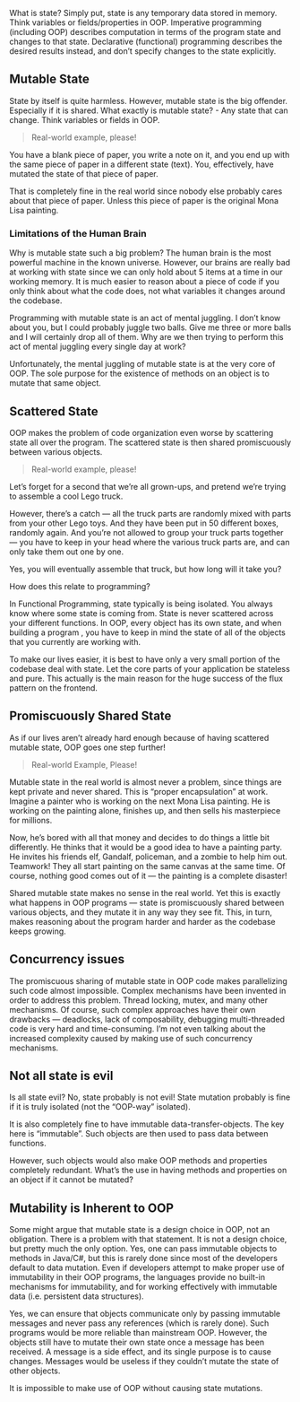 What is state? Simply put, state is any temporary data stored in memory. Think variables or fields/properties in OOP. Imperative programming (including OOP) describes computation in terms of the program state and changes to that state. Declarative (functional) programming describes the desired results instead, and don’t specify changes to the state explicitly.

## Mutable State

State by itself is quite harmless. However, mutable state is the big offender. Especially if it is shared. What exactly is mutable state? - Any state that can change. Think variables or fields in OOP.

> Real-world example, please!

You have a blank piece of paper, you write a note on it, and you end up with the same piece of paper in a different state (text). You, effectively, have mutated the state of that piece of paper.

That is completely fine in the real world since nobody else probably cares about that piece of paper. Unless this piece of paper is the original Mona Lisa painting.

### Limitations of the Human Brain

Why is mutable state such a big problem? The human brain is the most powerful machine in the known universe. However, our brains are really bad at working with state since we can only hold about 5 items at a time in our working memory. It is much easier to reason about a piece of code if you only think about what the code does, not what variables it changes around the codebase.

Programming with mutable state is an act of mental juggling️. I don’t know about you, but I could probably juggle two balls. Give me three or more balls and I will certainly drop all of them. Why are we then trying to perform this act of mental juggling every single day at work?

Unfortunately, the mental juggling of mutable state is at the very core of OOP. The sole purpose for the existence of methods on an object is to mutate that same object.

## **Scattered State**

OOP makes the problem of code organization even worse by scattering state all over the program. The scattered state is then shared promiscuously between various objects.

> Real-world example, please!

Let’s forget for a second that we’re all grown-ups, and pretend we’re trying to assemble a cool Lego truck.

However, there’s a catch — all the truck parts are randomly mixed with parts from your other Lego toys. And they have been put in 50 different boxes, randomly again. And you’re not allowed to group your truck parts together — you have to keep in your head where the various truck parts are, and can only take them out one by one.

Yes, you will eventually assemble that truck, but how long will it take you?

How does this relate to programming?

In Functional Programming, state typically is being isolated. You always know where some state is coming from. State is never scattered across your different functions. In OOP, every object has its own state, and when building a program , you have to keep in mind the state of all of the objects that you currently are working with.

To make our lives easier, it is best to have only a very small portion of the codebase deal with state. Let the core parts of your application be stateless and pure. This actually is the main reason for the huge success of the flux pattern on the frontend.

## **Promiscuously Shared State**

As if our lives aren’t already hard enough because of having scattered mutable state, OOP goes one step further!

> Real-world Example, Please!

Mutable state in the real world is almost never a problem, since things are kept private and never shared. This is “proper encapsulation” at work. Imagine a painter who is working on the next Mona Lisa painting. He is working on the painting alone, finishes up, and then sells his masterpiece for millions.

Now, he’s bored with all that money and decides to do things a little bit differently. He thinks that it would be a good idea to have a painting party. He invites his friends elf, Gandalf, policeman, and a zombie to help him out. Teamwork! They all start painting on the same canvas at the same time. Of course, nothing good comes out of it — the painting is a complete disaster!

Shared mutable state makes no sense in the real world. Yet this is exactly what happens in OOP programs — state is promiscuously shared between various objects, and they mutate it in any way they see fit. This, in turn, makes reasoning about the program harder and harder as the codebase keeps growing.

## **Concurrency issues**

The promiscuous sharing of mutable state in OOP code makes parallelizing such code almost impossible. Complex mechanisms have been invented in order to address this problem. Thread locking, mutex, and many other mechanisms. Of course, such complex approaches have their own drawbacks — deadlocks, lack of composability, debugging multi-threaded code is very hard and time-consuming. I’m not even talking about the increased complexity caused by making use of such concurrency mechanisms.

## **Not all state is evil**

Is all state evil? No, state probably is not evil! State mutation probably is fine if it is truly isolated (not the “OOP-way” isolated).

It is also completely fine to have immutable data-transfer-objects. The key here is “immutable”. Such objects are then used to pass data between functions.

However, such objects would also make OOP methods and properties completely redundant. What’s the use in having methods and properties on an object if it cannot be mutated?

## **Mutability is Inherent to OOP**

Some might argue that mutable state is a design choice in OOP, not an obligation. There is a problem with that statement. It is not a design choice, but pretty much the only option. Yes, one can pass immutable objects to methods in Java/C#, but this is rarely done since most of the developers default to data mutation. Even if developers attempt to make proper use of immutability in their OOP programs, the languages provide no built-in mechanisms for immutability, and for working effectively with immutable data (i.e. persistent data structures).

Yes, we can ensure that objects communicate only by passing immutable messages and never pass any references (which is rarely done). Such programs would be more reliable than mainstream OOP. However, the objects still have to mutate their own state once a message has been received. A message is a side effect, and its single purpose is to cause changes. Messages would be useless if they couldn’t mutate the state of other objects.

It is impossible to make use of OOP without causing state mutations.